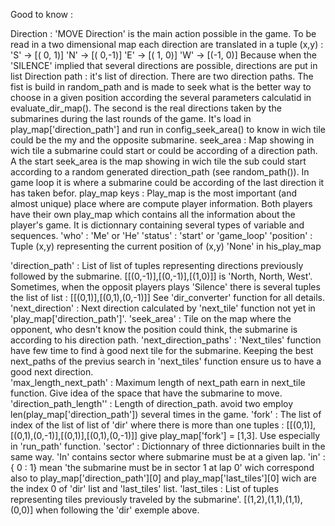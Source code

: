 Good to know :
    
Direction : 'MOVE Direction' is the main action possible in the game. To be read in a two dimensional 
            map each direction are translated in a tuple (x,y) :
            'S' -> [( 0, 1)]
            'N' -> [( 0,-1)]
            'E' -> [( 1, 0)]
            'W' -> [(-1, 0)]
            Because when the 'SILENCE' implied that several directions are possible, directions are put in
            list
Direction path : it's list of direction. There are two direction paths. The fist is build in random_path and 
                 is made to seek what is the better way to choose in a given position according the several 
                 parameters calculatid in evaluate_dir_map(). The second is the real directions taken by the 
                 submarines during the last rounds of the game. It's load in play_map['direction_path'] and run in config_seek_area()
                 to know in wich tile could be the my and the opposite submarine.
seek_area :  Map showing in wich tile a submarine could start or could be according of a direction path.
                 A the start seek_area is the map showing in wich tile the sub could start according to a
                 random generated direction_path (see random_path()). In game loop it is where a submarine could 
                 be according of the last direction it has taken befor. 
play_map keys :
Play_map is the most important (and almost unique) place where are compute player information.
Both players have their own play_map which contains all the information about the player's game. 
It is dictionnary containing several types of variable and sequences. 
'who' : 'Me' or 'He'
'status' : 'start' or 'game_loop'
'position' : Tuple (x,y) representing the current position of (x,y) 'None' in his_play_map

'direction_path'       :   List of list of tuples representing directions previously followed by the submarine.
                           [[(0,-1)],[(0,-1)],[(1,0)]] is 'North, North, West'. Sometimes, when the opposit players plays 
                           'Silence' there is several tuples the list of list : [[(0,1)],[(0,1),(0,-1)]]
                           See 'dir_converter' function for all details.
'next_direction'       :   Next direction calculated by 'next_tile' function not yet in 'play_map['direction_path']'.
'seek_area'            :   Tile on the map where the opponent, who desn't know the position could think, the submarine is according to his direction path. 
'next_direction_paths' :  'Next_tiles' function have few time to find à good next tile for the submarine. Keeping
                           the best next_paths of the previus search in 'next_tiles' function ensure us to have a
                           good next direction.            
'max_length_next_path' :   Maximum length of next_path earn in next_tile function. Give idea of the space 
                           that have the submarine to move.           
'direction_path_length'' : Length of direction_path. avoid two employ len(play_map['direction_path']) several times in the game.
'fork'   :                 The list of index of the list of list of 'dir' where there is more than one tuples :
                           [[(0,1)],[(0,1),(0,-1)],[(0,1)],[(0,1),(0,-1)]] give play_map['fork'] = [1,3].
                           Use especially in 'run_path' function.
'sector' :                 Dictionnary of three dictionnaries built in the same way. 'In' contains sector where 
                           submarine must be at a given lap. 'in' : { 0 : 1} mean 'the submarine must be in sector 
                           1 at lap 0' wich correspond also to play_map['direction_path'][0] and play_map['last_tiles'][0] 
                           wich are the index 0 of 'dir' list and 'last_tiles' list.
'last_tiles :             List of tuples representing tiles previously traveled by the submarine'.
                          [(1,2),(1,1),(1,1),(0,0)] when following the 'dir' exemple above.
